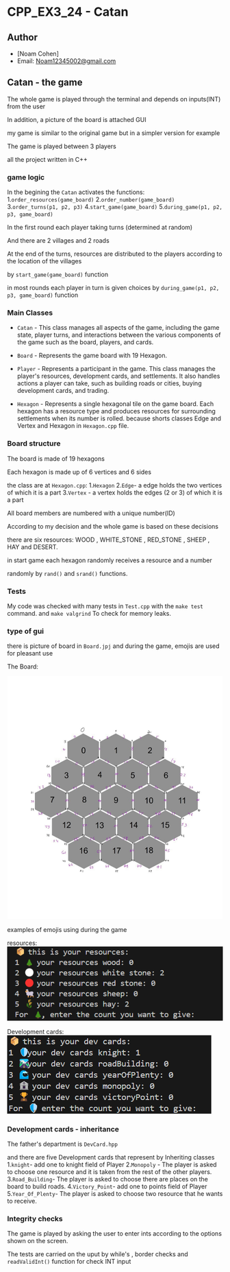 # CPP_EX3_24 - Catan


## Author
- [Noam Cohen]
- Email: Noam12345002@gmail.com

## Catan - the game

The whole game is played through the terminal and depends on inputs(INT) from the user

In addition, a picture of the board is attached GUI

my game is similar to the original game but in a simpler version for example

The game is played between 3 players 

all the project written in C++

### game logic
In the begining the `Catan` activates the functions:
1.`order_resources(game_board)` 
2.`order_number(game_board)`
3.`order_turns(p1, p2, p3)`
4.`start_game(game_board)`
5.`during_game(p1, p2, p3, game_board)`

In the first round each player taking turns (determined at random)

And there are 2 villages and 2 roads

At the end of the turns, resources are distributed to the players according to the location of the villages

by `start_game(game_board)` function

in most rounds each player in turn is given choices by `during_game(p1, p2, p3, game_board)` function


### Main Classes

- `Catan` - This class manages all aspects of the game, including the game state, player turns, and interactions between the various components of the game such as the board, players, and cards.

- `Board` - Represents the game board with 19 Hexagon.

- `Player` - Represents a participant in the game. This class manages the player's resources, development cards, and settlements. It also handles actions a player can take, such as building roads or cities, buying development cards, and trading.

- `Hexagon` - Represents a single hexagonal tile on the game board. Each hexagon has a resource type and produces resources for surrounding settlements when its number is rolled.
because shorts classes Edge and Vertex and Hexagon in `Hexagon.cpp` file.

### Board structure
The board is made of 19 hexagons

Each hexagon is made up of 6 vertices and 6 sides

the class are at `Hexagon.cpp`:
1.`Hexagon`
2.`Edge`- a edge holds the two vertices of which it is a part
3.`Vertex` - a vertex holds the edges (2 or 3) of which it is a part

All board members are numbered with a unique number(ID)

According to my decision and the whole game is based on these decisions


there are six resources: WOOD , WHITE_STONE , RED_STONE , SHEEP , HAY and DESERT.

in start game each hexagon randomly receives a resource and a number 

randomly by `rand()` and `srand()` functions.


### Tests
My code was checked with many tests in `Test.cpp` with the `make test` command.
and `make valgrind` To check for memory leaks.

### type of gui 

there is picture of board in `Board.jpj`
and during the game, emojis are used for pleasant use

The Board:

![alt text](Board.jpg)

examples of emojis using during the game

resources:
![alt text](image.png)

Development cards:
![alt text](image-1.png)



### Development cards - inheritance

The father's department is `DevCard.hpp`

and there are five Development cards that represent by Inheriting classes
1.`knight`- add one to knight field of Player 
2.`Monopoly` - The player is asked to choose one resource and it is taken from the rest of the other players.
3.`Road_Building`- The player is asked to choose there are places on the board to build roads.
4.`Victory_Point`- add one to points field of Player
5.`Year_Of_Plenty`- The player is asked to choose  two resource that he wants to receive.

### Integrity checks

The game is played by asking the user to enter ints according to the options shown on the screen.

The tests are carried on the uput by while's , border checks and `readValidInt()` function for check INT input


